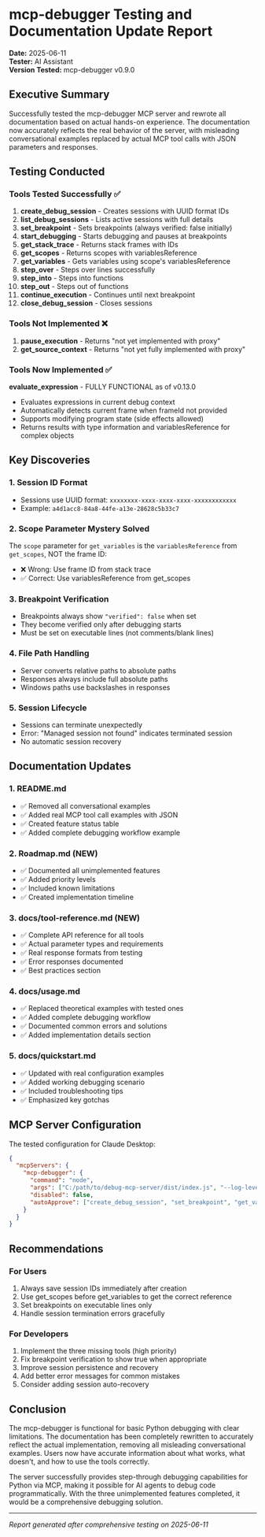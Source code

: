 # mcp-debugger Testing and Documentation Update Report

**Date:** 2025-06-11  
**Tester:** AI Assistant  
**Version Tested:** mcp-debugger v0.9.0

## Executive Summary

Successfully tested the mcp-debugger MCP server and rewrote all documentation based on actual hands-on experience. The documentation now accurately reflects the real behavior of the server, with misleading conversational examples replaced by actual MCP tool calls with JSON parameters and responses.

## Testing Conducted

### Tools Tested Successfully ✅

1. **create_debug_session** - Creates sessions with UUID format IDs
2. **list_debug_sessions** - Lists active sessions with full details
3. **set_breakpoint** - Sets breakpoints (always verified: false initially)
4. **start_debugging** - Starts debugging and pauses at breakpoints
5. **get_stack_trace** - Returns stack frames with IDs
6. **get_scopes** - Returns scopes with variablesReference
7. **get_variables** - Gets variables using scope's variablesReference
8. **step_over** - Steps over lines successfully
9. **step_into** - Steps into functions
10. **step_out** - Steps out of functions
11. **continue_execution** - Continues until next breakpoint
12. **close_debug_session** - Closes sessions

### Tools Not Implemented ❌

1. **pause_execution** - Returns "not yet implemented with proxy"
2. **get_source_context** - Returns "not yet fully implemented with proxy"

### Tools Now Implemented ✅
**evaluate_expression** - FULLY FUNCTIONAL as of v0.13.0
- Evaluates expressions in current debug context
- Automatically detects current frame when frameId not provided
- Supports modifying program state (side effects allowed)
- Returns results with type information and variablesReference for complex objects

## Key Discoveries

### 1. Session ID Format
- Sessions use UUID format: `xxxxxxxx-xxxx-xxxx-xxxx-xxxxxxxxxxxx`
- Example: `a4d1acc8-84a8-44fe-a13e-28628c5b33c7`

### 2. Scope Parameter Mystery Solved
The `scope` parameter for `get_variables` is the `variablesReference` from `get_scopes`, NOT the frame ID:
- ❌ Wrong: Use frame ID from stack trace
- ✅ Correct: Use variablesReference from get_scopes

### 3. Breakpoint Verification
- Breakpoints always show `"verified": false` when set
- They become verified only after debugging starts
- Must be set on executable lines (not comments/blank lines)

### 4. File Path Handling
- Server converts relative paths to absolute paths
- Responses always include full absolute paths
- Windows paths use backslashes in responses

### 5. Session Lifecycle
- Sessions can terminate unexpectedly
- Error: "Managed session not found" indicates terminated session
- No automatic session recovery

## Documentation Updates

### 1. README.md
- ✅ Removed all conversational examples
- ✅ Added real MCP tool call examples with JSON
- ✅ Created feature status table
- ✅ Added complete debugging workflow example

### 2. Roadmap.md (NEW)
- ✅ Documented all unimplemented features
- ✅ Added priority levels
- ✅ Included known limitations
- ✅ Created implementation timeline

### 3. docs/tool-reference.md (NEW)
- ✅ Complete API reference for all tools
- ✅ Actual parameter types and requirements
- ✅ Real response formats from testing
- ✅ Error responses documented
- ✅ Best practices section

### 4. docs/usage.md
- ✅ Replaced theoretical examples with tested ones
- ✅ Added complete debugging workflow
- ✅ Documented common errors and solutions
- ✅ Added implementation details section

### 5. docs/quickstart.md
- ✅ Updated with real configuration examples
- ✅ Added working debugging scenario
- ✅ Included troubleshooting tips
- ✅ Emphasized key gotchas

## MCP Server Configuration

The tested configuration for Claude Desktop:

```json
{
  "mcpServers": {
    "mcp-debugger": {
      "command": "node",
      "args": ["C:/path/to/debug-mcp-server/dist/index.js", "--log-level", "debug", "--log-file", "C:/path/to/debug-mcp-server/logs/debug-mcp-server.log"],
      "disabled": false,
      "autoApprove": ["create_debug_session", "set_breakpoint", "get_variables"]
    }
  }
}
```

## Recommendations

### For Users
1. Always save session IDs immediately after creation
2. Use get_scopes before get_variables to get the correct reference
3. Set breakpoints on executable lines only
4. Handle session termination errors gracefully

### For Developers
1. Implement the three missing tools (high priority)
2. Fix breakpoint verification to show true when appropriate
3. Improve session persistence and recovery
4. Add better error messages for common mistakes
5. Consider adding session auto-recovery

## Conclusion

The mcp-debugger is functional for basic Python debugging with clear limitations. The documentation has been completely rewritten to accurately reflect the actual implementation, removing all misleading conversational examples. Users now have accurate information about what works, what doesn't, and how to use the tools correctly.

The server successfully provides step-through debugging capabilities for Python via MCP, making it possible for AI agents to debug code programmatically. With the three unimplemented features completed, it would be a comprehensive debugging solution.

---

*Report generated after comprehensive testing on 2025-06-11*
